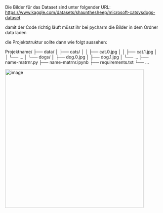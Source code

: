 Die Bilder für das Dataset sind unter folgender URL: 
https://www.kaggle.com/datasets/shaunthesheep/microsoft-catsvsdogs-dataset

damit der Code richtig läuft müsst ihr bei pycharm die Bilder in dem Ordner data laden 

die Projektstruktur sollte dann wie folgt aussehen: 

Projektname/
├── data/
│   ├── cats/
│   │   ├── cat.0.jpg
│   │   ├── cat.1.jpg
│   │   └── ...
│   └── dogs/
│       ├── dog.0.jpg
│       ├── dog.1.jpg
│       └── ...
├── name-matrnr.py
├── name-matrnr.ipynb
├── requirements.txt
└── ...

<img width="448" alt="image" src="https://github.com/user-attachments/assets/86711e49-dc21-4214-a4f4-6ca8188c6107">








